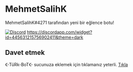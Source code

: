 # MehmetSalihK

MehmetSalihK#4271 tarafından yeni bir eğlence botu!

[![Discord](https://discordapp.com/api/guilds/445631215756902411/embed.png)](https://discord.gg/qpuGfTb)
https://discordapp.com/widget?id=445631215756902411&theme=dark

## Davet etmek

☪TüRk-BoT☪ sucunuza eklemek için tıklamanız yeterli. [Tıkla](https://discordapp.com/api/oauth2/authorize?client_id=463956663536451604&permissions=8&scope=bot)
